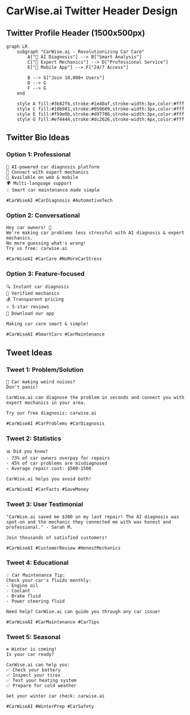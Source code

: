 # CarWise.ai Twitter Header Design

## Twitter Profile Header (1500x500px)

```mermaid
graph LR
    subgraph "CarWise.ai - Revolutionizing Car Care"
        A["🚗 AI Diagnosis"] --> B["Smart Analysis"]
        C["🔧 Expert Mechanics"] --> D["Professional Service"]
        E["📱 Mobile App"] --> F["24/7 Access"]
        
        B --> G["Join 10,000+ Users"]
        D --> G
        F --> G
    end
    
    style A fill:#3b82f6,stroke:#1e40af,stroke-width:3px,color:#fff
    style C fill:#10b981,stroke:#059669,stroke-width:3px,color:#fff
    style E fill:#f59e0b,stroke:#d97706,stroke-width:3px,color:#fff
    style G fill:#ef4444,stroke:#dc2626,stroke-width:4px,color:#fff
```

## Twitter Bio Ideas

### Option 1: Professional
```
🚗 AI-powered car diagnosis platform
🔧 Connect with expert mechanics
📱 Available on web & mobile
🌍 Multi-language support
💡 Smart car maintenance made simple

#CarWiseAI #CarDiagnosis #AutomotiveTech
```

### Option 2: Conversational
```
Hey car owners! 👋
We're making car problems less stressful with AI diagnosis & expert mechanics. 
No more guessing what's wrong! 
Try us free: carwise.ai

#CarWiseAI #CarCare #NoMoreCarStress
```

### Option 3: Feature-focused
```
🔍 Instant car diagnosis
🔧 Verified mechanics
💰 Transparent pricing
⭐ 5-star reviews
📱 Download our app

Making car care smart & simple!

#CarWiseAI #SmartCars #CarMaintenance
```

## Tweet Ideas

### Tweet 1: Problem/Solution
```
🚨 Car making weird noises? 
Don't panic! 

CarWise.ai can diagnose the problem in seconds and connect you with expert mechanics in your area.

Try our free diagnosis: carwise.ai

#CarWiseAI #CarProblems #CarDiagnosis
```

### Tweet 2: Statistics
```
📊 Did you know?
- 73% of car owners overpay for repairs
- 45% of car problems are misdiagnosed
- Average repair cost: $500-1500

CarWise.ai helps you avoid both! 

#CarWiseAI #CarFacts #SaveMoney
```

### Tweet 3: User Testimonial
```
"CarWise.ai saved me $300 on my last repair! The AI diagnosis was spot-on and the mechanic they connected me with was honest and professional." - Sarah M.

Join thousands of satisfied customers! 

#CarWiseAI #CustomerReview #HonestMechanics
```

### Tweet 4: Educational
```
💡 Car Maintenance Tip:
Check your car's fluids monthly:
- Engine oil
- Coolant
- Brake fluid
- Power steering fluid

Need help? CarWise.ai can guide you through any car issue!

#CarWiseAI #CarMaintenance #CarTips
```

### Tweet 5: Seasonal
```
❄️ Winter is coming! 
Is your car ready?

CarWise.ai can help you:
✅ Check your battery
✅ Inspect your tires
✅ Test your heating system
✅ Prepare for cold weather

Get your winter car check: carwise.ai

#CarWiseAI #WinterPrep #CarSafety
```



